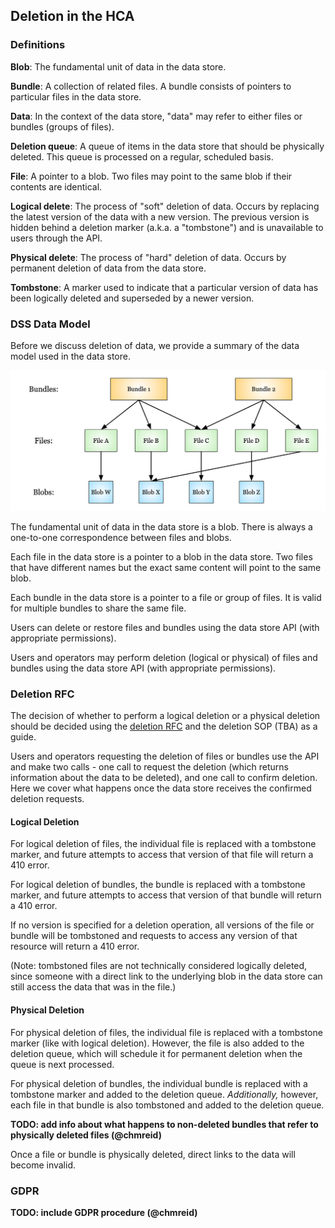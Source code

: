 Deletion in the HCA
---------------------

### Definitions

**Blob**: The fundamental unit of data in the data store.

**Bundle**: A collection of related files. A bundle consists of pointers to particular files in the data store.

**Data**: In the context of the data store, "data" may refer to either files or bundles (groups of files).

**Deletion queue**: A queue of items in the data store that should be physically deleted. This queue is processed
on a regular, scheduled basis.

**File**: A pointer to a blob. Two files may point to the same blob if their contents are identical.

**Logical delete**: The process of "soft" deletion of data. Occurs by replacing the latest version of the data with
a new version. The previous version is hidden behind a deletion marker (a.k.a. a "tombstone") and is unavailable to
users through the API.

**Physical delete**: The process of "hard" deletion of data. Occurs by permanent deletion of data from the data store.

**Tombstone**: A marker used to indicate that a particular version of data has been logically deleted and superseded
by a newer version.

### DSS Data Model

Before we discuss deletion of data, we provide a summary of the data model used in the data store.

![Data store data model - bundle, file, and blob relationships](img/bundles_files_blobs.png)

The fundamental unit of data in the data store is a blob. There is always a one-to-one correspondence between files
and blobs.

Each file in the data store is a pointer to a blob in the data store.  Two files that have different names but the
exact same content will point to the same blob.

Each bundle in the data store is a pointer to a file or group of files. It is valid for multiple bundles to share
the same file.

Users can delete or restore files and bundles using the data store API (with appropriate permissions).

Users and operators may perform deletion (logical or physical) of files and bundles using the data store API
(with appropriate permissions).

### Deletion RFC

The decision of whether to perform a logical deletion or a physical deletion should be decided using the
[deletion RFC](https://github.com/HumanCellAtlas/dcp-community/blob/master/rfcs/text/0004-dss-deletion-process.md)
and the deletion SOP (TBA) as a guide.

Users and operators requesting the deletion of files or bundles use the API and make two calls - one call to
request the deletion (which returns information about the data to be deleted), and one call to confirm deletion.
Here we cover what happens once the data store receives the confirmed deletion requests.

#### Logical Deletion

For logical deletion of files, the individual file is replaced with a tombstone marker, and future attempts to
access that version of that file will return a 410 error. 

For logical deletion of bundles, the bundle is replaced with a tombstone marker, and future attempts to access that
version of that bundle will return a 410 error.

If no version is specified for a deletion operation, all versions of the file or bundle will be tombstoned and
requests to access any version of that resource will return a 410 error.

(Note: tombstoned files are not technically considered logically deleted, since someone with a direct link to the
underlying blob in the data store can still access the data that was in the file.)

#### Physical Deletion

For physical deletion of files, the individual file is replaced with a tombstone marker (like with logical
deletion). However, the file is also added to the deletion queue, which will schedule it for permanent deletion
when the queue is next processed.

For physical deletion of bundles, the individual bundle is replaced with a tombstone marker and added to the
deletion queue. _Additionally,_ however, each file in that bundle is also tombstoned and added to the deletion
queue. 

**TODO: add info about what happens to non-deleted bundles that refer to physically deleted files (@chmreid)**

Once a file or bundle is physically deleted, direct links to the data will become invalid.

### GDPR

**TODO: include GDPR procedure (@chmreid)**
